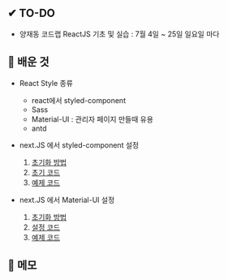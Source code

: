 ## ✔ TO-DO

-   양재동 코드랩 ReactJS 기초 및 실습 : 7월 4일 ~ 25일 일요일 마다

## 💾 배운 것

-   React Style 종류

    -   react에서 styled-component
    -   Sass
    -   Material-UI : 관리자 페이지 만들때 유용
    -   antd

-   next.JS 에서 styled-component 설정
    1.  [초기화 방법](https://github.com/vercel/next.js/tree/canary/examples/with-styled-components)
    2.  [초기 코드](https://github.com/lhk3337/codeLabReact/commit/3efd79b77decd1a46148639aaf237c9ee78b15ea)
    3.  [예제 코드](https://github.com/lhk3337/codeLabReact/commit/9c4c0ba93240ca8fd9ef31a876428437c531a058)
-   next.JS 에서 Material-UI 설정
    1. [초기화 방법](https://github.com/mui-org/material-ui/tree/next/examples/nextjs)
    2. [설정 코드](https://github.com/lhk3337/codeLabReact/commit/53107c47db67e567e5981e0efff227cef2b2de7a)
    3. [예제 코드](https://github.com/lhk3337/codeLabReact/commit/fb0272ee5e16fc0e7d6eb05a2cf4b498ad5fb840)

## 📝 메모

